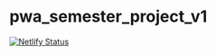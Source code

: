 # pwa_semester_project_v1
[![Netlify Status](https://api.netlify.com/api/v1/badges/6900ee37-98a3-47d7-86fa-759660ca2145/deploy-status)](https://app.netlify.com/sites/tasker-pwa/deploys)

